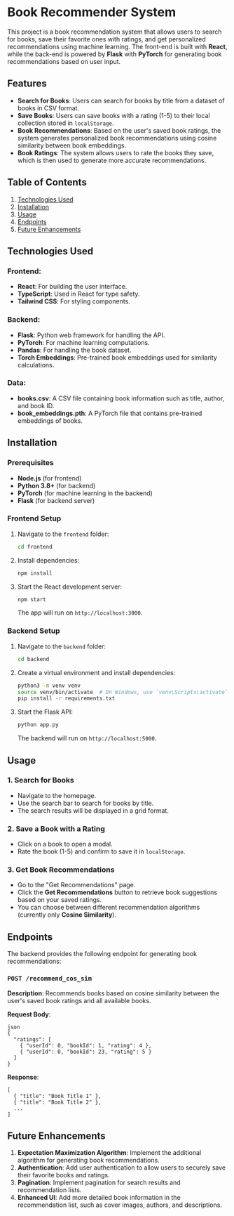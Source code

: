 # Book Recommender System

This project is a book recommendation system that allows users to search for books, save their favorite ones with ratings, and get personalized recommendations using machine learning. The front-end is built with **React**, while the back-end is powered by **Flask** with **PyTorch** for generating book recommendations based on user input.

## Features

- **Search for Books**: Users can search for books by title from a dataset of books in CSV format.
- **Save Books**: Users can save books with a rating (1-5) to their local collection stored in `localStorage`.
- **Book Recommendations**: Based on the user's saved book ratings, the system generates personalized book recommendations using cosine similarity between book embeddings.
- **Book Ratings**: The system allows users to rate the books they save, which is then used to generate more accurate recommendations.

## Table of Contents

1. [Technologies Used](#technologies-used)
2. [Installation](#installation)
3. [Usage](#usage)
4. [Endpoints](#endpoints)
5. [Future Enhancements](#future-enhancements)

## Technologies Used

### Frontend:
- **React**: For building the user interface.
- **TypeScript**: Used in React for type safety.
- **Tailwind CSS**: For styling components.

### Backend:
- **Flask**: Python web framework for handling the API.
- **PyTorch**: For machine learning computations.
- **Pandas**: For handling the book dataset.
- **Torch Embeddings**: Pre-trained book embeddings used for similarity calculations.

### Data:
- **books.csv**: A CSV file containing book information such as title, author, and book ID.
- **book_embeddings.pth**: A PyTorch file that contains pre-trained embeddings of books.


## Installation

### Prerequisites

- **Node.js** (for frontend)
- **Python 3.8+** (for backend)
- **PyTorch** (for machine learning in the backend)
- **Flask** (for backend server)

### Frontend Setup

1. Navigate to the `frontend` folder:

    ```bash
    cd frontend
    ```

2. Install dependencies:

    ```bash
    npm install
    ```

3. Start the React development server:

    ```bash
    npm start
    ```

   The app will run on `http://localhost:3000`.

### Backend Setup

1. Navigate to the `backend` folder:

    ```bash
    cd backend
    ```

2. Create a virtual environment and install dependencies:

    ```bash
    python3 -m venv venv
    source venv/bin/activate  # On Windows, use `venv\Scripts\activate`
    pip install -r requirements.txt
    ```

3. Start the Flask API:

    ```bash
    python app.py
    ```

   The backend will run on `http://localhost:5000`.

## Usage

### 1. Search for Books
- Navigate to the homepage.
- Use the search bar to search for books by title.
- The search results will be displayed in a grid format.

### 2. Save a Book with a Rating
- Click on a book to open a modal.
- Rate the book (1-5) and confirm to save it in `localStorage`.

### 3. Get Book Recommendations
- Go to the "Get Recommendations" page.
- Click the **Get Recommendations** button to retrieve book suggestions based on your saved ratings.
- You can choose between different recommendation algorithms (currently only **Cosine Similarity**).

## Endpoints

The backend provides the following endpoint for generating book recommendations:

### `POST /recommend_cos_sim`

**Description**: Recommends books based on cosine similarity between the user's saved book ratings and all available books.

**Request Body**:

```
json
{
  "ratings": [
    { "userId": 0, "bookId": 1, "rating": 4 },
    { "userId": 0, "bookId": 23, "rating": 5 }
  ]
}
```

**Response**:

```
[
  { "title": "Book Title 1" },
  { "title": "Book Title 2" },
  ...
]
```

## Future Enhancements
1. **Expectation Maximization Algorithm**: Implement the additional algorithm for generating book recommendations.
2. **Authentication**: Add user authentication to allow users to securely save their favorite books and ratings.
3. **Pagination**: Implement pagination for search results and recommendation lists.
4. **Enhanced UI**: Add more detailed book information in the recommendation list, such as cover images, authors, and descriptions.

